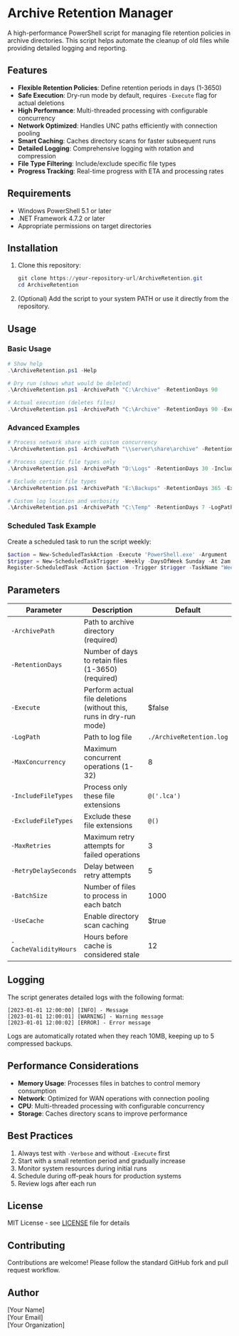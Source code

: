 # Archive Retention Manager

A high-performance PowerShell script for managing file retention policies in archive directories. This script helps automate the cleanup of old files while providing detailed logging and reporting.

## Features

- **Flexible Retention Policies**: Define retention periods in days (1-3650)
- **Safe Execution**: Dry-run mode by default, requires `-Execute` flag for actual deletions
- **High Performance**: Multi-threaded processing with configurable concurrency
- **Network Optimized**: Handles UNC paths efficiently with connection pooling
- **Smart Caching**: Caches directory scans for faster subsequent runs
- **Detailed Logging**: Comprehensive logging with rotation and compression
- **File Type Filtering**: Include/exclude specific file types
- **Progress Tracking**: Real-time progress with ETA and processing rates

## Requirements

- Windows PowerShell 5.1 or later
- .NET Framework 4.7.2 or later
- Appropriate permissions on target directories

## Installation

1. Clone this repository:
   ```powershell
   git clone https://your-repository-url/ArchiveRetention.git
   cd ArchiveRetention
   ```

2. (Optional) Add the script to your system PATH or use it directly from the repository.

## Usage

### Basic Usage

```powershell
# Show help
.\ArchiveRetention.ps1 -Help

# Dry run (shows what would be deleted)
.\ArchiveRetention.ps1 -ArchivePath "C:\Archive" -RetentionDays 90

# Actual execution (deletes files)
.\ArchiveRetention.ps1 -ArchivePath "C:\Archive" -RetentionDays 90 -Execute
```

### Advanced Examples

```powershell
# Process network share with custom concurrency
.\ArchiveRetention.ps1 -ArchivePath "\\server\share\archive" -RetentionDays 180 -MaxConcurrency 4 -Execute

# Process specific file types only
.\ArchiveRetention.ps1 -ArchivePath "D:\Logs" -RetentionDays 30 -IncludeFileTypes @('.log','.txt') -Execute

# Exclude certain file types
.\ArchiveRetention.ps1 -ArchivePath "E:\Backups" -RetentionDays 365 -ExcludeFileTypes @('.bak','.tmp') -Execute

# Custom log location and verbosity
.\ArchiveRetention.ps1 -ArchivePath "C:\Temp" -RetentionDays 7 -LogPath "C:\Logs\archive_cleanup.log" -Verbose -Execute
```

### Scheduled Task Example

Create a scheduled task to run the script weekly:

```powershell
$action = New-ScheduledTaskAction -Execute 'PowerShell.exe' -Argument '-NoProfile -ExecutionPolicy Bypass -File "C:\Scripts\ArchiveRetention.ps1" -ArchivePath "C:\Archive" -RetentionDays 90 -Execute -LogPath "C:\Logs\archive_cleanup.log"'
$trigger = New-ScheduledTaskTrigger -Weekly -DaysOfWeek Sunday -At 2am
Register-ScheduledTask -Action $action -Trigger $trigger -TaskName "Weekly Archive Cleanup" -Description "Runs weekly archive cleanup"
```

## Parameters

| Parameter | Description | Default |
|-----------|-------------|---------|
| `-ArchivePath` | Path to archive directory (required) | |
| `-RetentionDays` | Number of days to retain files (1-3650) (required) | |
| `-Execute` | Perform actual file deletions (without this, runs in dry-run mode) | $false |
| `-LogPath` | Path to log file | `./ArchiveRetention.log` |
| `-MaxConcurrency` | Maximum concurrent operations (1-32) | 8 |
| `-IncludeFileTypes` | Process only these file extensions | `@('.lca')` |
| `-ExcludeFileTypes` | Exclude these file extensions | `@()` |
| `-MaxRetries` | Maximum retry attempts for failed operations | 3 |
| `-RetryDelaySeconds` | Delay between retry attempts | 5 |
| `-BatchSize` | Number of files to process in each batch | 1000 |
| `-UseCache` | Enable directory scan caching | $true |
| `-CacheValidityHours` | Hours before cache is considered stale | 12 |

## Logging

The script generates detailed logs with the following format:
```
[2023-01-01 12:00:00] [INFO] - Message
[2023-01-01 12:00:01] [WARNING] - Warning message
[2023-01-01 12:00:02] [ERROR] - Error message
```

Logs are automatically rotated when they reach 10MB, keeping up to 5 compressed backups.

## Performance Considerations

- **Memory Usage**: Processes files in batches to control memory consumption
- **Network**: Optimized for WAN operations with connection pooling
- **CPU**: Multi-threaded processing with configurable concurrency
- **Storage**: Caches directory scans to improve performance

## Best Practices

1. Always test with `-Verbose` and without `-Execute` first
2. Start with a small retention period and gradually increase
3. Monitor system resources during initial runs
4. Schedule during off-peak hours for production systems
5. Review logs after each run

## License

MIT License - see [LICENSE](LICENSE) file for details

## Contributing

Contributions are welcome! Please follow the standard GitHub fork and pull request workflow.

## Author

[Your Name]  
[Your Email]  
[Your Organization]
